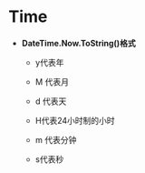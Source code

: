 # Time

- **DateTime.Now.ToString()格式**
  
  - y代表年
  
  - M 代表月
  
  - d 代表天
  
  - H代表24小时制的小时
  
  - m 代表分钟
  
  - s代表秒


